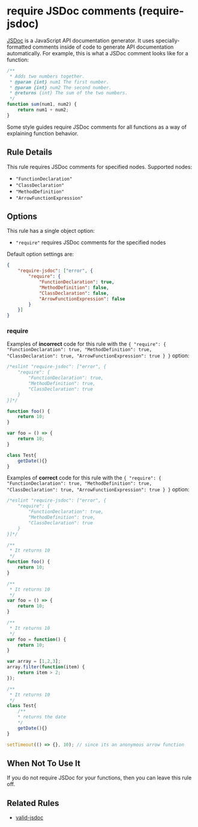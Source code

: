 # require JSDoc comments (require-jsdoc)

[JSDoc](http://usejsdoc.org) is a JavaScript API documentation generator. It uses specially-formatted comments inside of code to generate API documentation automatically. For example, this is what a JSDoc comment looks like for a function:

```js
/**
 * Adds two numbers together.
 * @param {int} num1 The first number.
 * @param {int} num2 The second number.
 * @returns {int} The sum of the two numbers.
 */
function sum(num1, num2) {
    return num1 + num2;
}
```

Some style guides require JSDoc comments for all functions as a way of explaining function behavior.

## Rule Details

This rule requires JSDoc comments for specified nodes. Supported nodes:

* `"FunctionDeclaration"`
* `"ClassDeclaration"`
* `"MethodDefinition"`
* `"ArrowFunctionExpression"`

## Options

This rule has a single object option:

* `"require"` requires JSDoc comments for the specified nodes

Default option settings are:

```json
{
    "require-jsdoc": ["error", {
        "require": {
            "FunctionDeclaration": true,
            "MethodDefinition": false,
            "ClassDeclaration": false,
            "ArrowFunctionExpression": false
        }
    }]
}
```

### require

Examples of **incorrect** code for this rule with the `{ "require": { "FunctionDeclaration": true, "MethodDefinition": true, "ClassDeclaration": true, "ArrowFunctionExpression": true } }` option:

```js
/*eslint "require-jsdoc": ["error", {
    "require": {
        "FunctionDeclaration": true,
        "MethodDefinition": true,
        "ClassDeclaration": true
    }
}]*/

function foo() {
    return 10;
}

var foo = () => {
    return 10;
}

class Test{
    getDate(){}
}
```

Examples of **correct** code for this rule with the `{ "require": { "FunctionDeclaration": true, "MethodDefinition": true, "ClassDeclaration": true, "ArrowFunctionExpression": true } }` option:

```js
/*eslint "require-jsdoc": ["error", {
    "require": {
        "FunctionDeclaration": true,
        "MethodDefinition": true,
        "ClassDeclaration": true
    }
}]*/

/**
 * It returns 10
 */
function foo() {
    return 10;
}

/**
 * It returns 10
 */
var foo = () => {
    return 10;
}

/**
 * It returns 10
 */
var foo = function() {
    return 10;
}

var array = [1,2,3];
array.filter(function(item) {
    return item > 2;
});

/**
 * It returns 10
 */
class Test{
    /**
    * returns the date
    */
    getDate(){}
}

setTimeout(() => {}, 10); // since its an anonymous arrow function
```

## When Not To Use It

If you do not require JSDoc for your functions, then you can leave this rule off.

## Related Rules

* [valid-jsdoc](valid-jsdoc.md)
